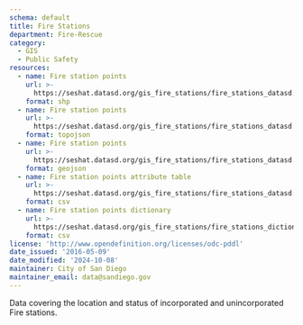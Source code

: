 ```yaml
---
schema: default
title: Fire Stations
department: Fire-Rescue
category:
  - GIS
  - Public Safety
resources:
  - name: Fire station points
    url: >-
      https://seshat.datasd.org/gis_fire_stations/fire_stations_datasd.zip
    format: shp
  - name: Fire station points
    url: >-
      https://seshat.datasd.org/gis_fire_stations/fire_stations_datasd.topo.json
    format: topojson
  - name: Fire station points
    url: >-
      https://seshat.datasd.org/gis_fire_stations/fire_stations_datasd.geojson
    format: geojson
  - name: Fire station points attribute table
    url: >-
      https://seshat.datasd.org/gis_fire_stations/fire_stations_datasd.csv
    format: csv
  - name: Fire station points dictionary
    url: >-
      https://seshat.datasd.org/gis_fire_stations/fire_stations_dictionary_datasd.csv
    format: csv
license: 'http://www.opendefinition.org/licenses/odc-pddl'
date_issued: '2016-05-09'
date_modified: '2024-10-08'
maintainer: City of San Diego
maintainer_email: data@sandiego.gov
---
```

Data covering the location and status of incorporated and unincorporated Fire stations.
